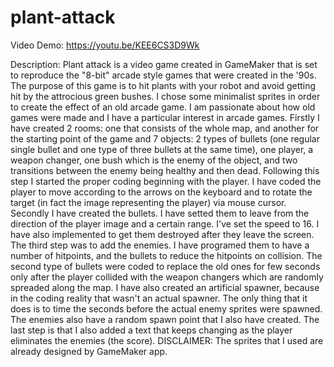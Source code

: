 # plant-attack
Video Demo: https://youtu.be/KEE6CS3D9Wk

Description: Plant attack is a video game created in GameMaker that is set to reproduce the "8-bit" arcade style games
that were created in the '90s. The purpose of this game is to hit plants with your robot and avoid getting hit by the attrocious green bushes. I chose some minimalist sprites in order to create the effect of an old arcade game. I am passionate about how old games were made and I have a particular interest in arcade games. Firstly I have created 2 rooms: one that consists of the whole map, and another for the starting point of the game and 7 objects: 2 types of bullets (one regular single bullet and one type of three bullets at the same time), one player, a weapon changer, one bush which is the enemy of the object, and two transitions between the enemy being healthy and then dead. Following this step I started the proper coding beginning with the player. I have coded the player to move according to the arrows on the keyboard and to rotate the target (in fact the image representing the player) via mouse cursor. Secondly I have created the bullets. I have setted them to leave from the direction of the player image and a certain range. I've set the speed to 16. I have also implemented to get them destroyed after they leave the screen. The third step was to add the enemies. I have programed them to have a number of hitpoints, and the bullets to reduce the hitpoints on collision. The second type of bullets were coded to replace the old ones for few seconds only after the player collided with the weapon changers which are randomly spreaded along the map. I have also created an artificial spawner, because in the coding reality that wasn't an actual spawner. The only thing that it does is to time the seconds before the actual enemy sprites were spawned. The enemies also have a random spawn point that I also have created. The last step is that I also added a text that keeps changing as the player eliminates the enemies (the score). DISCLAIMER: The sprites that I used are already designed by GameMaker app.
